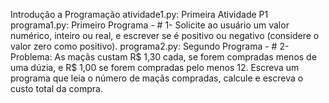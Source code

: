 Introdução a Programação
atividade1.py: Primeira Atividade P1
programa1.py: Primeiro Programa - # 1- Solicite ao usuário um valor numérico, inteiro ou real, e escrever se é positivo ou negativo (considere o valor zero como positivo).
programa2.py: Segundo Programa - # 2- Problema: As maçãs custam R$ 1,30 cada, se forem compradas menos de uma dúzia, e R$ 1,00 se forem compradas pelo menos 12. Escreva um programa que leia o número de maçãs compradas, calcule e escreva o custo total da compra.
